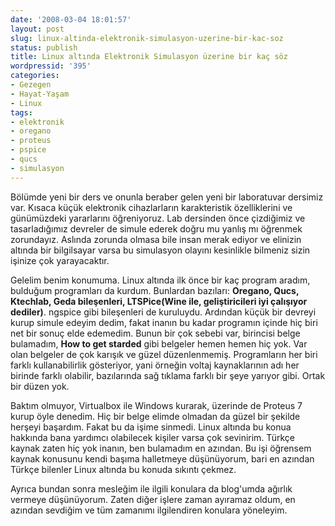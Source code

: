 ```yaml
---
date: '2008-03-04 18:01:57'
layout: post
slug: linux-altinda-elektronik-simulasyon-uzerine-bir-kac-soz
status: publish
title: Linux altında Elektronik Simulasyon üzerine bir kaç söz
wordpressid: '395'
categories:
- Gezegen
- Hayat-Yaşam
- Linux
tags:
- elektronik
- oregano
- proteus
- pspice
- qucs
- simulasyon
---
```


Bölümde yeni bir ders ve onunla beraber gelen yeni bir laboratuvar dersimiz var. Kısaca küçük elektronik cihazlarların karakteristik özelliklerini ve günümüzdeki yararlarını öğreniyoruz. Lab dersinden önce çizdiğimiz ve tasarladığımız devreler de simule ederek doğru mu yanlış mı öğrenmek zorundayız. Aslında zorunda olmasa bile insan merak ediyor ve elinizin altında bir bilgilsayar varsa bu simulasyon olayını kesinlikle bilmeniz sizin işinize çok yarayacaktır. 

Gelelim benim konumuma. Linux altında ilk önce bir kaç program aradım, bulduğum programları da kurdum. Bunlardan bazıları: **Oregano, Qucs, Ktechlab, Geda bileşenleri, LTSPice(Wine ile, geliştiricileri iyi çalışıyor dediler)**. ngspice gibi bileşenleri de kuruluydu. Ardından küçük bir devreyi kurup simule edeyim dedim, fakat inanın bu kadar programın içinde hiç biri net bir sonuç elde edemedim. Bunun bir çok sebebi var, birincisi belge bulamadım, **How to get starded** gibi belgeler hemen hemen hiç yok. Var olan belgeler de çok karışık ve güzel düzenlenmemiş. Programların her biri farklı kullanabilirlik gösteriyor, yani örneğin voltaj kaynaklarının adı her birinde farklı olabilir, bazılarında sağ tıklama farklı bir şeye yarıyor gibi. Ortak bir düzen yok.  

Baktım olmuyor, Virtualbox ile Windows kurarak,  üzerinde de Proteus 7 kurup öyle denedim. Hiç bir belge elimde olmadan da güzel bir şekilde herşeyi başardım. Fakat bu da işime sinmedi. Linux altında bu konua hakkında bana yardımcı olabilecek kişiler varsa çok sevinirim. 
Türkçe kaynak zaten hiç yok inanın, ben bulamadım en azından. Bu işi öğrensem kaynak konusunu kendi başıma halletmeye düşünüyorum, bari en azından Türkçe bilenler Linux altında bu konuda sıkıntı çekmez. 

Ayrıca bundan sonra mesleğim ile ilgili konulara da blog'umda ağırlık vermeye düşünüyorum. Zaten diğer işlere zaman ayıramaz oldum, en azından sevdiğim ve tüm zamanımı ilgilendiren konulara yöneleyim. 
